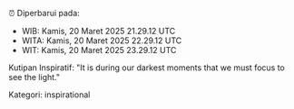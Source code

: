 ⏰ Diperbarui pada:
- WIB: Kamis, 20 Maret 2025 21.29.12 UTC
- WITA: Kamis, 20 Maret 2025 22.29.12 UTC
- WIT: Kamis, 20 Maret 2025 23.29.12 UTC

Kutipan Inspiratif:
"It is during our darkest moments that we must focus to see the light."


Kategori: inspirational

